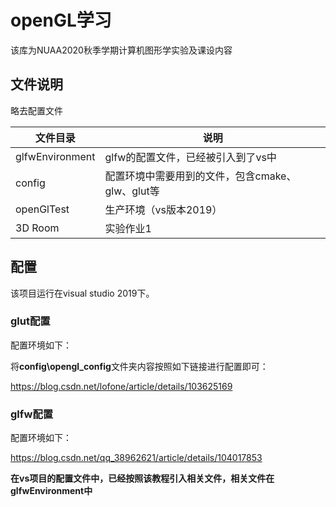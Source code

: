 # openGL学习

该库为NUAA2020秋季学期计算机图形学实验及课设内容



## 文件说明

略去配置文件

| 文件目录        | 说明                               |
| --------------- | ---------------------------------- |
| glfwEnvironment | glfw的配置文件，已经被引入到了vs中 |
|config|配置环境中需要用到的文件，包含cmake、glw、glut等|
|openGlTest|生产环境（vs版本2019）|
|3D Room|实验作业1|




## 配置

该项目运行在visual studio 2019下。

### glut配置

配置环境如下：

将**config\opengl_config**文件夹内容按照如下链接进行配置即可：

https://blog.csdn.net/lofone/article/details/103625169



### glfw配置

配置环境如下：

https://blog.csdn.net/qq_38962621/article/details/104017853

**在vs项目的配置文件中，已经按照该教程引入相关文件，相关文件在glfwEnvironment中**



